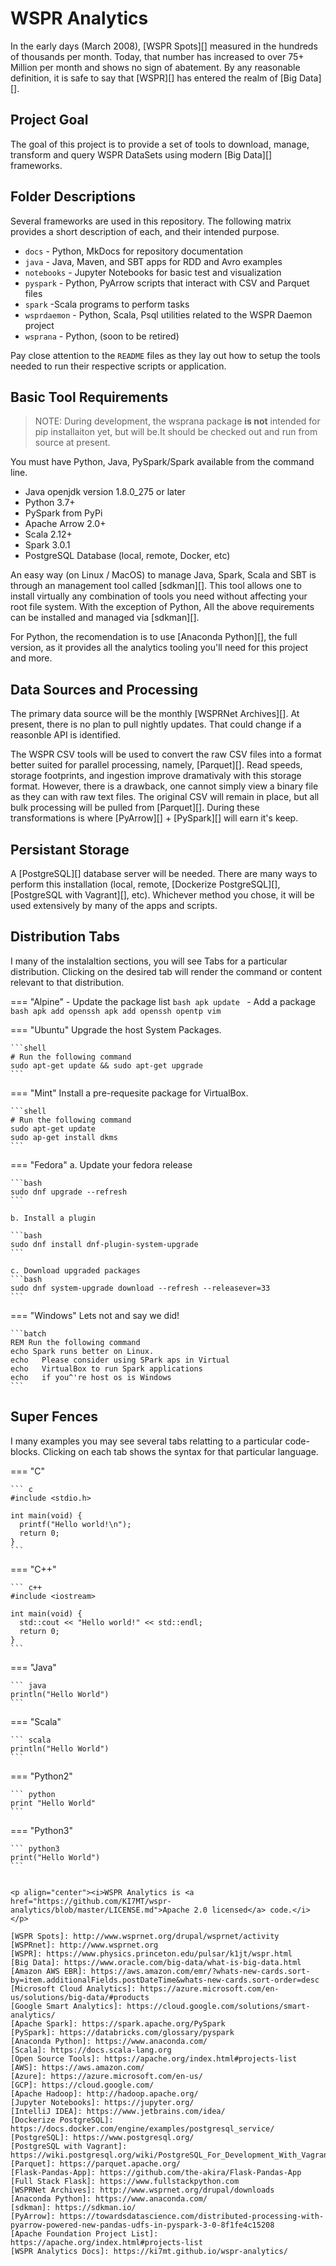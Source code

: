 # WSPR Analytics

In the early days (March 2008), [WSPR Spots][] measured in the hundreds of thousands per month. Today,
that number has increased to over 75+ Million per month and shows no sign of abatement.
By any reasonable definition, it is safe to say that [WSPR][] has entered the realm of [Big Data][].

## Project Goal

The goal of this project is to provide a set of tools to download, manage, transform and query
WSPR DataSets using modern [Big Data][] frameworks.

## Folder Descriptions

Several frameworks are used in this repository. The following matrix provides a short description
of each, and their intended purpose.

* `docs` - Python, MkDocs for repository documentation
* `java` - Java, Maven, and SBT apps for RDD and Avro examples
* `notebooks` - Jupyter Notebooks  for basic test and visualization
* `pyspark` - Python, PyArrow scripts that interact with CSV and Parquet files
* `spark` -Scala programs to perform tasks
* `wsprdaemon` - Python, Scala, Psql utilities related to the WSPR Daemon project
* `wsprana` - Python, (soon to be retired)


Pay close attention to the `README` files as they lay out how to setup the
tools needed to run their respective scripts or application.

## Basic Tool Requirements

>NOTE: During development, the wsprana package **is not** intended for pip installaiton
>yet, but will be.It should be checked out and run from source at present.

You must have Python, Java, PySpark/Spark available from the command line.

- Java openjdk version 1.8.0_275 or later
- Python 3.7+
- PySpark from PyPi
- Apache Arrow 2.0+
- Scala 2.12+
- Spark 3.0.1
- PostgreSQL Database (local, remote, Docker, etc)

An easy way (on Linux / MacOS) to manage Java, Spark, Scala and SBT is
through an management tool called [sdkman][]. This tool allows
one to install virtually any combination of tools you need without
affecting your root file system. With the exception of Python,
All the above requirements can be installed and managed via [sdkman][].

For Python, the recomendation is to use [Anaconda Python][], the full version,
as it provides all the analytics tooling you'll need for this project and more.

## Data Sources and Processing

The primary data source will be the monthly [WSPRNet Archives][]. At present, there is no plan to pull
nightly updates. That could change if a reasonble API is identified.

The WSPR CSV tools will be used to convert the raw CSV files into a format better suited for parallel processing,
namely, [Parquet][]. Read speeds, storage footprints, and ingestion improve dramativaly with this storage format.
However, there is a drawback, one cannot simply view a binary file as they can with raw text files. The
original CSV will remain in place, but all bulk processing will be pulled from [Parquet][].
During these transformations is where [PyArrow][] + [PySpark][] will earn it's keep.

## Persistant Storage

A [PostgreSQL][] database server will be needed. There are many ways to perform this installation (local, remote,
[Dockerize PostgreSQL][], [PostgreSQL with Vagrant][], etc). Whichever method you chose, it will be used extensively
by many of the apps and scripts.


## Distribution Tabs

I many of the instalaltion sections, you will see Tabs for a particular distribution. Clicking on the 
desired tab will render the command or content relevant to that distribution.

=== "Alpine"
    - Update the package list
    ```bash
    apk update
    ```
    - Add a package
    ```bash
    apk add openssh
    apk add openssh opentp vim
    ```


=== "Ubuntu"
    Upgrade the host System Packages.

    ```shell
    # Run the following command
    sudo apt-get update && sudo apt-get upgrade
    ```

=== "Mint"
    Install a pre-requesite package for VirtualBox.

    ```shell
    # Run the following command
    sudo apt-get update
    sudo ap-get install dkms
    ```
=== "Fedora"
    a. Update your fedora release

    ```bash
    sudo dnf upgrade --refresh
    ```

    b. Install a plugin

    ```bash
    sudo dnf install dnf-plugin-system-upgrade
    ```

    c. Download upgraded packages
    ```bash
    sudo dnf system-upgrade download --refresh --releasever=33
    ```

=== "Windows"
    Lets not and say we did!

    ```batch
    REM Run the following command
    echo Spark runs better on Linux.
    echo   Please consider using SPark aps in Virtual
    echo   VirtualBox to run Spark applications
    echo   if you^'re host os is Windows
    ```


## Super Fences

I many examples you may see several tabs relatting to a particular code-blocks. Clicking on each tab shows the syntax
for that particular language.

=== "C"

    ``` c
    #include <stdio.h>

    int main(void) {
      printf("Hello world!\n");
      return 0;
    }
    ```

=== "C++"

    ``` c++
    #include <iostream>

    int main(void) {
      std::cout << "Hello world!" << std::endl;
      return 0;
    }
    ```

=== "Java"
    
    ``` java
    println("Hello World")
    ```

=== "Scala"

    ``` scala
    println("Hello World")
    ```

=== "Python2"

    ``` python
    print "Hello World"
    ```

=== "Python3"

    ``` python3
    print("Hello World")
    ```
```

<p align="center"><i>WSPR Analytics is <a href="https://github.com/KI7MT/wspr-analytics/blob/master/LICENSE.md">Apache 2.0 licensed</a> code.</i></p>

[WSPR Spots]: http://www.wsprnet.org/drupal/wsprnet/activity
[WSPRnet]: http://www.wsprnet.org
[WSPR]: https://www.physics.princeton.edu/pulsar/k1jt/wspr.html
[Big Data]: https://www.oracle.com/big-data/what-is-big-data.html
[Amazon AWS EBR]: https://aws.amazon.com/emr/?whats-new-cards.sort-by=item.additionalFields.postDateTime&whats-new-cards.sort-order=desc
[Microsoft Cloud Analytics]: https://azure.microsoft.com/en-us/solutions/big-data/#products
[Google Smart Analytics]: https://cloud.google.com/solutions/smart-analytics/
[Apache Spark]: https://spark.apache.org/PySpark
[PySpark]: https://databricks.com/glossary/pyspark
[Anaconda Python]: https://www.anaconda.com/
[Scala]: https://docs.scala-lang.org
[Open Source Tools]: https://apache.org/index.html#projects-list
[AWS]: https://aws.amazon.com/
[Azure]: https://azure.microsoft.com/en-us/
[GCP]: https://cloud.google.com/
[Apache Hadoop]: http://hadoop.apache.org/
[Jupyter Notebooks]: https://jupyter.org/
[IntelliJ IDEA]: https://www.jetbrains.com/idea/
[Dockerize PostgreSQL]: https://docs.docker.com/engine/examples/postgresql_service/
[PostgreSQL]: https://www.postgresql.org/
[PostgreSQL with Vagrant]: https://wiki.postgresql.org/wiki/PostgreSQL_For_Development_With_Vagrant
[Parquet]: https://parquet.apache.org/
[Flask-Pandas-App]: https://github.com/the-akira/Flask-Pandas-App
[Full Stack Flask]: https://www.fullstackpython.com
[WSPRNet Archives]: http://www.wsprnet.org/drupal/downloads
[Anaconda Python]: https://www.anaconda.com/
[sdkman]: https://sdkman.io/
[PyArrow]: https://towardsdatascience.com/distributed-processing-with-pyarrow-powered-new-pandas-udfs-in-pyspark-3-0-8f1fe4c15208
[Apache Foundation Project List]: https://apache.org/index.html#projects-list
[WSPR Analytics Docs]: https://ki7mt.github.io/wspr-analytics/